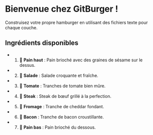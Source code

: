 # Bienvenue chez GitBurger !

Construisez votre propre hamburger en utilisant des fichiers texte pour chaque couche.

## Ingrédients disponibles

   - 1) 🥯 **Pain haut** : Pain brioché avec des graines de sésame sur le dessus.

   - 2) 🥬 **Salade** : Salade croquante et fraîche.

   - 3) 🍅 **Tomate** : Tranches de tomate bien mûre.

   - 4) 🥩 **Steak** : Steak de bœuf grillé à la perfection.

   - 5) 🧀 **Fromage** : Tranche de cheddar fondant.

   - 6) 🥓 **Bacon** : Tranche de bacon croustillante.

   - 7) 🍞 **Pain bas** : Pain brioché du dessous.

